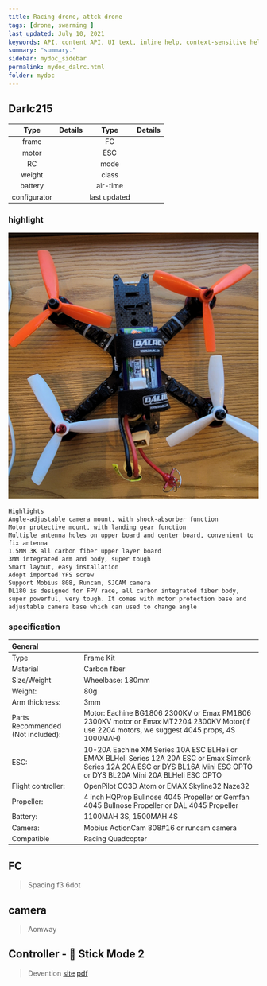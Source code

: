 ```yaml
---
title: Racing drone, attck drone
tags: [drone, swarming ]
last_updated: July 10, 2021
keywords: API, content API, UI text, inline help, context-sensitive help, popovers, tooltips
summary: "summary."
sidebar: mydoc_sidebar
permalink: mydoc_dalrc.html
folder: mydoc
---
```


## Darlc215

| Type  | Details | Type  | Details |
| :---: | ---  | :---: | ---  |
| frame |  | FC |  |
| motor |  | ESC |  |
| RC  |  | mode |  |
| weight |  | class |  |
| battery |  | air-time |  |
| configurator |  |  last updated |   |
### highlight
![dalrc](images/dal/dalrc.jpg)
```
Highlights
Angle-adjustable camera mount, with shock-absorber function
Motor protective mount, with landing gear function
Multiple antenna holes on upper board and center board, convenient to fix antenna
1.5MM 3K all carbon fiber upper layer board
3MM integrated arm and body, super tough
Smart layout, easy installation
Adopt imported YFS screw
Support Mobius 808, Runcam, SJCAM camera
DL180 is designed for FPV race, all carbon integrated fiber body, super powerful, very tough. It comes with motor protection base and adjustable camera base which can used to change angle
```

### specification

|General|  |
|:----| :--- |
|Type	| Frame Kit|
|Material	| Carbon fiber|
|Size/Weight	| Wheelbase: 180mm|
|Weight: | 80g|
|Arm thickness: | 3mm|
|Parts Recommended (Not included):	| Motor: Eachine BG1806 2300KV or Emax PM1806 2300KV motor or Emax MT2204 2300KV Motor(If use 2204 motors, we suggest 4045 props, 4S 1000MAH)|
|ESC: | 10-20A Eachine XM Series 10A ESC BLHeli or EMAX BLHeli Series 12A 20A ESC or Emax Simonk Series 12A 20A ESC or DYS BL16A Mini ESC OPTO or DYS BL20A Mini 20A BLHeli ESC OPTO|
|Flight controller: | OpenPilot CC3D Atom or EMAX Skyline32 Naze32|
|Propeller: | 4 inch HQProp Bullnose 4045 Propeller or Gemfan 4045 Bullnose Propeller or DAL 4045 Propeller|
|Battery: | 1100MAH 3S, 1500MAH 4S|
|Camera: | Mobius ActionCam 808#16 or runcam camera|
|Compatible	| Racing Quadcopter|

## FC 

> Spacing f3 6dot


## camera

> Aomway


## Controller - 💯 Stick Mode 2

> Devention
[site](https://www.manualslib.com/products/Devention-Devo-F12e-3790325.html)
[pdf](./devo_f12e.pdf)